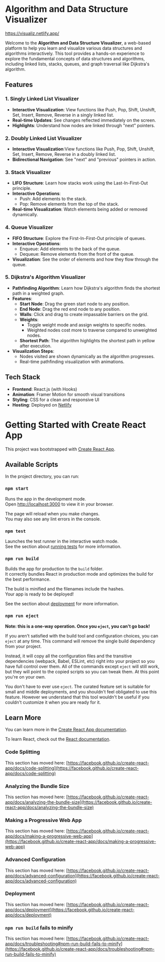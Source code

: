 # Algorithm and Data Structure Visualizer

https://visualiz.netlify.app/ 

Welcome to the **Algorithm and Data Structure Visualizer**, a web-based platform to help you learn and visualize various data structures and algorithms interactively. This tool provides a hands-on experience to explore the fundamental concepts of data structures and algorithms, including linked lists, stacks, queues, and graph traversal like Dijkstra's algorithm.

## Features

### 1. Singly Linked List Visualizer
- **Interactive Visualization**: View functions like Push, Pop, Shift, Unshift, Set, Insert, Remove, Reverse in a singly linked list.
- **Real-time Updates**: See changes reflected immediately on the screen.
- **Highlights**: Understand how nodes are linked through "next" pointers.

### 2. Doubly Linked List Visualizer
- **Interactive Visualization**:View functions like Push, Pop, Shift, Unshift, Set, Insert, Remove, Reverse in a doubly linked list.
- **Bidirectional Navigation**: See "next" and "previous" pointers in action.

### 3. Stack Visualizer
- **LIFO Structure**: Learn how stacks work using the Last-In-First-Out principle.
- **Interactive Operations**:
  - Push: Add elements to the stack.
  - Pop: Remove elements from the top of the stack.
- **Real-time Visualization**: Watch elements being added or removed dynamically.

### 4. Queue Visualizer
- **FIFO Structure**: Explore the First-In-First-Out principle of queues.
- **Interactive Operations**:
  - Enqueue: Add elements to the back of the queue.
  - Dequeue: Remove elements from the front of the queue.
- **Visualization**: See the order of elements and how they flow through the queue.

### 5. Dijkstra's Algorithm Visualizer
- **Pathfinding Algorithm**: Learn how Dijkstra's algorithm finds the shortest path in a weighted graph.
- **Features**:
  - **Start Node**: Drag the green start node to any position.
  - **End Node**: Drag the red end node to any position.
  - **Walls**: Click and drag to create impassable barriers on the grid.
  - **Weights**:
    - Toggle weight mode and assign weights to specific nodes.
    - Weighted nodes cost more to traverse compared to unweighted nodes.
  - **Shortest Path**: The algorithm highlights the shortest path in yellow after execution.
- **Visualization Steps**:
  - Nodes visited are shown dynamically as the algorithm progresses.
  - Real-time pathfinding visualization with animations.

## Tech Stack

- **Frontend**: React.js (with Hooks)
- **Animation**: Framer Motion for smooth visual transitions
- **Styling**: CSS for a clean and responsive UI
- **Hosting**: Deployed on [Netlify](https://visualiz.netlify.app/)

# Getting Started with Create React App

This project was bootstrapped with [Create React App](https://github.com/facebook/create-react-app).

## Available Scripts

In the project directory, you can run:

### `npm start`

Runs the app in the development mode.\
Open [http://localhost:3000](http://localhost:3000) to view it in your browser.

The page will reload when you make changes.\
You may also see any lint errors in the console.

### `npm test`

Launches the test runner in the interactive watch mode.\
See the section about [running tests](https://facebook.github.io/create-react-app/docs/running-tests) for more information.

### `npm run build`

Builds the app for production to the `build` folder.\
It correctly bundles React in production mode and optimizes the build for the best performance.

The build is minified and the filenames include the hashes.\
Your app is ready to be deployed!

See the section about [deployment](https://facebook.github.io/create-react-app/docs/deployment) for more information.

### `npm run eject`

**Note: this is a one-way operation. Once you `eject`, you can't go back!**

If you aren't satisfied with the build tool and configuration choices, you can `eject` at any time. This command will remove the single build dependency from your project.

Instead, it will copy all the configuration files and the transitive dependencies (webpack, Babel, ESLint, etc) right into your project so you have full control over them. All of the commands except `eject` will still work, but they will point to the copied scripts so you can tweak them. At this point you're on your own.

You don't have to ever use `eject`. The curated feature set is suitable for small and middle deployments, and you shouldn't feel obligated to use this feature. However we understand that this tool wouldn't be useful if you couldn't customize it when you are ready for it.

## Learn More

You can learn more in the [Create React App documentation](https://facebook.github.io/create-react-app/docs/getting-started).

To learn React, check out the [React documentation](https://reactjs.org/).

### Code Splitting

This section has moved here: [https://facebook.github.io/create-react-app/docs/code-splitting](https://facebook.github.io/create-react-app/docs/code-splitting)

### Analyzing the Bundle Size

This section has moved here: [https://facebook.github.io/create-react-app/docs/analyzing-the-bundle-size](https://facebook.github.io/create-react-app/docs/analyzing-the-bundle-size)

### Making a Progressive Web App

This section has moved here: [https://facebook.github.io/create-react-app/docs/making-a-progressive-web-app](https://facebook.github.io/create-react-app/docs/making-a-progressive-web-app)

### Advanced Configuration

This section has moved here: [https://facebook.github.io/create-react-app/docs/advanced-configuration](https://facebook.github.io/create-react-app/docs/advanced-configuration)

### Deployment

This section has moved here: [https://facebook.github.io/create-react-app/docs/deployment](https://facebook.github.io/create-react-app/docs/deployment)

### `npm run build` fails to minify

This section has moved here: [https://facebook.github.io/create-react-app/docs/troubleshooting#npm-run-build-fails-to-minify](https://facebook.github.io/create-react-app/docs/troubleshooting#npm-run-build-fails-to-minify)
